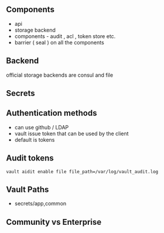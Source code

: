 ##  Components
- api
- storage backend
- components - audit , acl  , token store etc.
- barrier ( seal ) on all the components 

##  Backend 
official storage backends are consul and file 

## Secrets 

## Authentication methods
- can use github / LDAP 
- vault issue token that can be used by the client 
- default is tokens

## Audit tokens
```
vault aidit enable file file_path=/var/log/vault_audit.log 
```

## Vault Paths
- secrets/app,common

## Community vs Enterprise 


